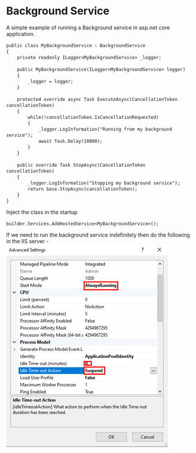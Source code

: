 # Background Service
A simple example of running a Background service in asp.net core application. 


```
public class MyBackgroundService : BackgroundService
{
    private readonly ILogger<MyBackgroundService> _logger;

    public MyBackgroundService(ILogger<MyBackgroundService> logger)
    {
        _logger = logger;
    }

    protected override async Task ExecuteAsync(CancellationToken cancellationToken)
    {
        while(!cancellationToken.IsCancellationRequested)
        {
            _logger.LogInformation("Running from my background service");
            await Task.Delay(10000);
        }
    }

    public override Task StopAsync(CancellationToken cancellationToken)
    {
        _logger.LogInformation("Stopping my background service");
        return base.StopAsync(cancellationToken);
    }
}
```

Inject the class in the startup

```
builder.Services.AddHostedService<MyBackgroundService>();
```


If we need to run the background service indefinitely then do the following in the IIS server - 
<img src="application_pool.png" />
